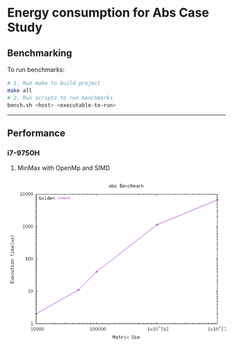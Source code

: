 # Energy consumption for Abs Case Study

## Benchmarking

To run benchmarks:

```sh
# 1. Run make to build project
make all
# 2. Run scripts to run benchmarks
bench.sh <host> <executable-to-run>
```

-------------

## Performance

### i7-9750H

1. MinMax with OpenMp and SIMD

![Stats](./stat/i7-9750H/abs-performance.png)